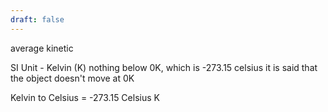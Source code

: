 ```yaml
---
draft: false
---
```

average kinetic

SI Unit - Kelvin (K)
nothing below 0K, which is -273.15 celsius
it is said that the object doesn't move at 0K

Kelvin to Celsius = -273.15 Celsius K